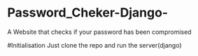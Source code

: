 # Password_Cheker-Django-
A Website that checks if your password has been compromised

#Initialisation
Just clone the repo and run the server(django)

